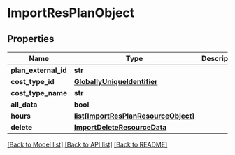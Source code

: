 # ImportResPlanObject

## Properties
Name | Type | Description | Notes
------------ | ------------- | ------------- | -------------
**plan_external_id** | **str** |  | [optional] 
**cost_type_id** | [**GloballyUniqueIdentifier**](GloballyUniqueIdentifier.md) |  | [optional] 
**cost_type_name** | **str** |  | [optional] 
**all_data** | **bool** |  | [optional] 
**hours** | [**list[ImportResPlanResourceObject]**](ImportResPlanResourceObject.md) |  | [optional] 
**delete** | [**ImportDeleteResourceData**](ImportDeleteResourceData.md) |  | [optional] 

[[Back to Model list]](../README.md#documentation-for-models) [[Back to API list]](../README.md#documentation-for-api-endpoints) [[Back to README]](../README.md)

